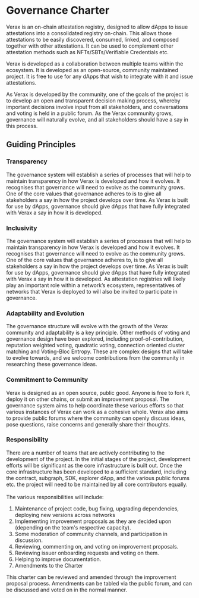 # Governance Charter

Verax is an on-chain attestation registry, designed to allow dApps to issue attestations into a consolidated registry
on-chain. This allows those attestations to be easily discovered, consumed, linked, and composed together with other
attestations. It can be used to complement other attestation methods such as NFTs/SBTs/Verifiable Credentials etc.

Verax is developed as a collaboration between multiple teams within the ecosystem. It is developed as an open-source,
community maintained project. It is free to use for any dApps that wish to integrate with it and issue attestations.

As Verax is developed by the community, one of the goals of the project is to develop an open and transparent decision
making process, whereby important decisions involve input from all stakeholders, and conversations and voting is held in
a public forum. As the Verax community grows, governance will naturally evolve, and all stakeholders should have a say
in this process.

## Guiding Principles

### Transparency

The governance system will establish a series of processes that will help to maintain transparency in how Verax is
developed and how it evolves. It recognises that governance will need to evolve as the community grows. One of the core
values that governance adheres to is to give all stakeholders a say in how the project develops over time. As Verax is
built for use by dApps, governance should give dApps that have fully integrated with Verax a say in how it is developed.

### Inclusivity

The governance system will establish a series of processes that will help to maintain transparency in how Verax is
developed and how it evolves. It recognises that governance will need to evolve as the community grows. One of the core
values that governance adheres to, is to give all stakeholders a say in how the project develops over time. As Verax is
built for use by dApps, governance should give dApps that have fully integrated with Verax a say in how it is developed.
As attestation registries will likely play an important role within a network’s ecosystem, representatives of networks
that Verax is deployed to will also be invited to participate in governance.

### Adaptability and Evolution

The governance structure will evolve with the growth of the Verax community and adaptability is a key principle. Other
methods of voting and governance design have been explored, including proof-of-contribution, reputation weighted voting,
quadratic voting, connection oriented cluster matching and Voting-Bloc Entropy. These are complex designs that will take
to evolve towards, and we welcome contributions from the community in researching these governance ideas.

### Commitment to Community

Verax is designed as an open source, public good. Anyone is free to fork it, deploy it on other chains, or submit an
improvement proposal. The governance system aims to help coordinate these various efforts so that various instances of
Verax can work as a cohesive whole. Verax also aims to provide public forums where the community can openly discuss
ideas, pose questions, raise concerns and generally share their thoughts.

### Responsibility

There are a number of teams that are actively contributing to the development of the project. In the initial stages of
the project, development efforts will be significant as the core infrastructure is built out. Once the core
infrastructure has been developed to a sufficient standard, including the contract, subgraph, SDK, explorer dApp, and
the various public forums etc. the project will need to be maintained by all core contributors equally.\
\
The various responsibilities will include:

1. Maintenance of project code, bug fixing, upgrading dependencies, deploying new versions across networks
2. Implementing improvement proposals as they are decided upon (depending on the team's respective capacity).
3. Some moderation of community channels, and participation in discussion.
4. Reviewing, commenting on, and voting on improvement proposals.
5. Reviewing issuer onboarding requests and voting on them.
6. Helping to improve documentation.
7. Amendments to the Charter

This charter can be reviewed and amended through the improvement proposal process. Amendments can be tabled via the
public forum, and can be discussed and voted on in the normal manner.

